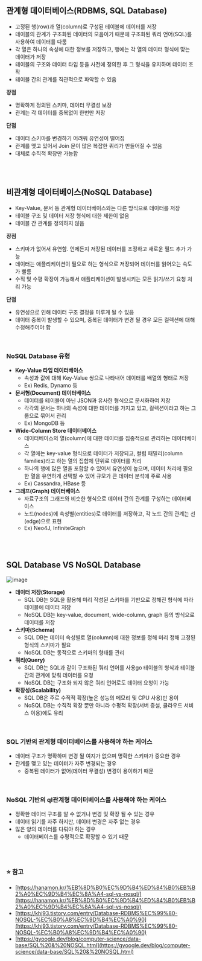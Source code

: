 ## **관계형 데이터베이스(RDBMS, SQL Database)**

-   고정된 행(row)과 열(column)로 구성된 테이블에 데이터를 저장
-   테이블의 관계가 구조화된 데이터의 모음이기 때문에 구조화된 쿼리 언어(SQL)를 사용하여 데이터를 다룸
-   각 열은 하나의 속성에 대한 정보를 저장하고, 행에는 각 열의 데이터 형식에 맞는 데이터가 저장
-   테이블의 구조와 데이터 타입 등을 사전에 정의한 후 그 형식을 유지하며 데이터 조작
-   테이블 간의 관계를 직관적으로 파악할 수 있음

**장점**

-   명확하게 정의된 스키마, 데이터 무결성 보장
-   관계는 각 데이터를 중복없이 한번만 저장

**단점**

-   데이터 스키마를 변경하기 어려워 유연성이 떨어짐
-   관계를 맺고 있어서 Join 문이 많은 복잡한 쿼리가 만들어질 수 있음
-   대체로 수직적 확장만 가능함

</br></br>

## **비관계형 데이터베이스(NoSQL Database)**

-   Key-Value, 문서 등 관계형 데이터베이스와는 다른 방식으로 데이터를 저장
-   테이블 구조 및 데이터 저장 형식에 대한 제한이 없음
-   테이블 간 관계를 정의하지 않음

**장점**

-   스키마가 없어서 유연함. 언제든지 저장된 데이터를 조정하고 새로운 필드 추가 가능
-   데이터는 애플리케이션이 필요로 하는 형식으로 저장되어 데이터를 읽어오는 속도가 빨름
-   수직 및 수평 확장이 가능해서 애플리케이션이 발생시키는 모든 읽기/쓰기 요청 처리 가능

**단점**

-   유연성으로 인해 데이터 구조 결정을 미루게 될 수 있음
-   데이터 중복이 발생할 수 있으며, 중복된 데이터가 변경 될 경우 모든 컬렉션에 대해 수정해주어야 함

</br>

### **NoSQL Database 유형**

-   **Key-Value 타입 데이터베이스**
    -   속성과 값에 대해 Key-Value 쌍으로 나타내어 데이터를 배열의 형태로 저장
    -   Ex) Redis, Dynamo 등
-   **문서형(Document) 데이터베이스**
    -   데이터를 테이블이 아닌 JSON과 유사한 형식으로 문서화하여 저장
    -   각각의 문서는 하나의 속성에 대한 데이터를 가지고 있고, 컬렉션이라고 하는 그룹으로 묶어서 관리
    -   Ex) MongoDB 등
-   **Wide-Column Store 데이터베이스**
    -   데이터베이스의 열(column)에 대한 데이터를 집중적으로 관리하는 데이터베이스
    -   각 열에는 key-value 형식으로 데이터가 저장되고, 컬럼 패밀리(column families)라고 하는 열의 집합체 단위로 데이터를 처리
    -   하나의 행에 많은 열을 포함할 수 있어서 유연성이 높으며, 데이터 처리에 필요한 열을 유연하게 선택할 수 있어 규모가 큰 데이터 분석에 주로 사용
    -   Ex) Cassandra, HBase 등
-   **그래프(Graph) 데이터베이스**
    -   자료구조의 그래프와 비슷한 형식으로 데이터 간의 관계를 구성하는 데이터베이스
    -   노드(nodes)에 속성별(entities)로 데이터를 저장하고, 각 노드 간의 관계는 선(edge)으로 표현
    -   Ex) Neo4J, InfiniteGraph

</br></br>

## **SQL Database VS NoSQL Database**

![image](https://user-images.githubusercontent.com/64777557/226547803-56f8b73d-b0e6-4d76-ab91-3c937befd16e.png)

-   **데이터 저장(Storage)**
    -   SQL DB는 SQL을 활용해 미리 작성된 스키마를 기반으로 정해진 형식에 따라 테이블에 데이터 저장
    -   NoSQL DB는 key-value, document, wide-column, graph 등의 방식으로 데이터를 저장 
-   **스키마(Schema)**
    -   SQL DB는 데이터 속성별로 열(column)에 대한 정보를 정해 미리 정해 고정된 형식의 스키마가 필요
    -   NoSQL DB는 동적으로 스키마의 형태를 관리
-   **쿼리(Query)**
    -   SQL DB는 SQL과 같이 구조화된 쿼리 언어를 사용go 테이블의 형식과 테이블간의 관계에 맞춰 데이터를 요청
    -   NoSQL DB는 구조화 되지 않은 쿼리 언어로도 데이터 요청이 가능
-   **확장성(Scalability)**
    -   SQL DB은 주로 수직적 확장(높은 성능의 메모리 및 CPU 사용)만 용이
    -   NoSQL DB는 수직적 확장 뿐만 아니라 수평적 확장(서버 증설, 클라우드 서비스 이용)에도 유리

</br>

### **SQL 기반의 관계형 데이터베이스를 사용해야 하는 케이스**

-   데이터 구조가 명확하며 변경 될 여지가 없으며 명확한 스키마가 중요한 경우
-   관계를 맺고 있는 데이터가 자주 변경되는 경우
    -   중복된 데이터가 없어(데이터 무결성) 변경이 용이하기 때문

</br>

### **NoSQL 기반의 ql관계형 데이터베이스를 사용해야 하는 케이스**

-   정확한 데이터 구조를 알 수 없거나 변경 및 확장 될 수 있는 경우
-   데이터 읽기를 자주 하지만, 데이터 변경은 자주 없는 경우
-   많은 양의 데이터를 다뤄야 하는 경우
    -   데이터베이스를 수평적으로 확장할 수 있기 때문

</br></br>

### **⭐️ 참고**

-   [https://hanamon.kr/%EB%8D%B0%EC%9D%B4%ED%84%B0%EB%B2%A0%EC%9D%B4%EC%8A%A4-sql-vs-nosql/](https://hanamon.kr/%EB%8D%B0%EC%9D%B4%ED%84%B0%EB%B2%A0%EC%9D%B4%EC%8A%A4-sql-vs-nosql/)
-   [https://khj93.tistory.com/entry/Database-RDBMS%EC%99%80-NOSQL-%EC%B0%A8%EC%9D%B4%EC%A0%90](https://khj93.tistory.com/entry/Database-RDBMS%EC%99%80-NOSQL-%EC%B0%A8%EC%9D%B4%EC%A0%90)
-   [https://gyoogle.dev/blog/computer-science/data-base/SQL%20&%20NOSQL.html](https://gyoogle.dev/blog/computer-science/data-base/SQL%20&%20NOSQL.html)
